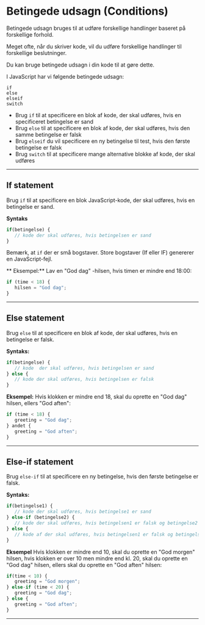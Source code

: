 # Betingede udsagn (Conditions)

Betingede udsagn bruges til at udføre forskellige handlinger baseret på forskellige forhold.

Meget ofte, når du skriver kode, vil du udføre forskellige handlinger til forskellige beslutninger.

Du kan bruge betingede udsagn i din kode til at gøre dette.

I JavaScript har vi følgende betingede udsagn:

```
if 
else
elseif
switch
```

* Brug `if` til at specificere en blok af kode, der skal udføres, hvis en specificeret betingelse er sand
* Brug `else` til at specificere en blok af kode, der skal udføres, hvis den samme betingelse er falsk
* Brug `elseif` du vil specificere en ny betingelse til test, hvis den første betingelse er falsk
* Brug `switch` til at specificere mange alternative blokke af kode, der skal udføres
___

## If statement
Brug `if` til at specificere en blok JavaScript-kode, der skal udføres, hvis en betingelse er sand.

**Syntaks**
```js
if(betingelse) {
   // kode der skal udføres, hvis betingelsen er sand
}
```
Bemærk, at `if` der er små bogstaver. Store bogstaver (If eller IF) genererer en JavaScript-fejl.

** Eksempel:**
Lav en "God dag" -hilsen, hvis timen er mindre end 18:00:
```js
if (time < 18) {
   hilsen = "God dag";
}
```
___
## Else statement

Brug `else` til at specificere en blok af kode, der skal udføres, hvis en betingelse er falsk.

**Syntaks:**
```js
if(betingelse) {
   // kode  der skal udføres, hvis betingelsen er sand
} else {
   // kode der skal udføres, hvis betingelsen er falsk
}
```
**Eksempel:**
Hvis klokken er mindre end 18, skal du oprette en "God dag" hilsen, ellers "God aften":

```js
if (time < 18) {
   greeting = "God dag";
} andet {
   greeting = "God aften";
}
```
___
## Else-if statement
Brug `else-if` til at specificere en ny betingelse, hvis den første betingelse er falsk.

**Syntaks:**
```js
if(betingelse1) {
   // kode der skal udføres, hvis betingelse1 er sand
} else-if (betingelse2) {
   // kode der skal udføres, hvis betingelsen1 er falsk og betingelse2 er sand
} else {
   // kode af der skal udføres, hvis betingelsen1 er falsk og betingelse2 er falsk
}
```
**Eksempel**
Hvis klokken er mindre end 10, skal du oprette en "God morgen" hilsen, hvis klokken er over 10 men mindre end kl. 20, skal du oprette en "God dag" hilsen, ellers skal du oprette en "God aften" hilsen:
```js
if(time < 10) {
   greeting = "God morgen";
} else-if (time < 20) {
   greeting = "God dag";
} else {
   greeting = "God aften";
}
```
___
